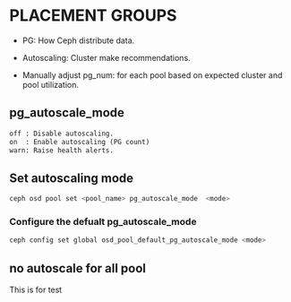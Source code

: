 # PLACEMENT GROUPS

+ PG: How Ceph distribute data.

+ Autoscaling: Cluster make recommendations.
+ Manually adjust pg_num: for each pool based on expected cluster and pool utilization.

## pg_autoscale_mode
```txt
off : Disable autoscaling.
on  : Enable autoscaling (PG count)
warn: Raise health alerts.
```

## Set autoscaling mode
```sh
ceph osd pool set <pool_name> pg_autoscale_mode  <mode>
```

### Configure the defualt pg_autoscale_mode
```sh
ceph config set global osd_pool_default_pg_autoscale_mode <mode>
```

## no autoscale for all pool
This is for test
